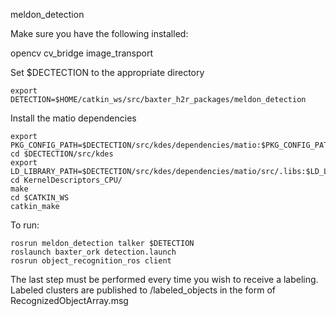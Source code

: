 meldon_detection


Make sure you have the following installed:

opencv
cv_bridge
image_transport

Set $DECTECTION to the appropriate directory 
```
export DETECTION=$HOME/catkin_ws/src/baxter_h2r_packages/meldon_detection
```

Install the matio dependencies
```
export PKG_CONFIG_PATH=$DECTECTION/src/kdes/dependencies/matio:$PKG_CONFIG_PATH
cd $DECTECTION/src/kdes
export LD_LIBRARY_PATH=$DECTECTION/src/kdes/dependencies/matio/src/.libs:$LD_LIBRARY_PATH
cd KernelDescriptors_CPU/
make
cd $CATKIN_WS
catkin_make
```

<Everything should now be built>

To run:
```
rosrun meldon_detection talker $DETECTION
roslaunch baxter_ork detection.launch
rosrun object_recognition_ros client
```

The last step must be performed every time you wish to receive a labeling.
Labeled clusters are published to /labeled_objects in the form of RecognizedObjectArray.msg
